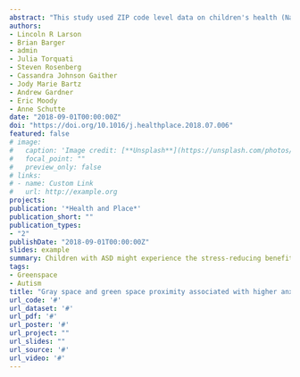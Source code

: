 ```yaml
---
abstract: "This study used ZIP code level data on children's health (National Survey of Children's Health, 2012) and land cover (National Land Cover Database, 2011) from across the United States to investigate connections between proximity to green space (tree canopy), gray space (impervious surfaces), and expression of a critical co-morbid condition, anxiety, in three groups of youth: children diagnosed with autism spectrum disorder (ASD, n = 1501), non-ASD children with special healthcare needs (CSHCN, n = 15,776), and typically developing children (n = 53,650). Both impervious surface coverage and tree canopy coverage increased the risk of severe anxiety in youth with autism, but not CSHCN or typical children. Children with ASD might experience the stress-reducing benefits of nature differently than their typically developing peers. More research using objective diagnostic metrics at finer spatial scales would help to illuminate complex relationships between green space, anxiety, and other co-morbid conditions in youth with ASD."
authors:
- Lincoln R Larson
- Brian Barger
- admin
- Julia Torquati
- Steven Rosenberg
- Cassandra Johnson Gaither
- Jody Marie Bartz
- Andrew Gardner
- Eric Moody
- Anne Schutte
date: "2018-09-01T00:00:00Z"
doi: "https://doi.org/10.1016/j.healthplace.2018.07.006"
featured: false
# image:
#   caption: 'Image credit: [**Unsplash**](https://unsplash.com/photos/s9CC2SKySJM)'
#   focal_point: ""
#   preview_only: false
# links:
# - name: Custom Link
#   url: http://example.org
projects:
publication: '*Health and Place*'
publication_short: ""
publication_types:
- "2"
publishDate: "2018-09-01T00:00:00Z"
slides: example
summary: Children with ASD might experience the stress-reducing benefits of nature differently than their typically developing peers. Both impervious surface coverage and tree canopy coverage increased the risk of severe anxiety in youth with autism, but not CSHCN or typical children.
tags:
- Greenspace
- Autism
title: "Gray space and green space proximity associated with higher anxiety in youth with autism"
url_code: '#'
url_dataset: '#'
url_pdf: '#'
url_poster: '#'
url_project: ""
url_slides: ""
url_source: '#'
url_video: '#'
---
```


